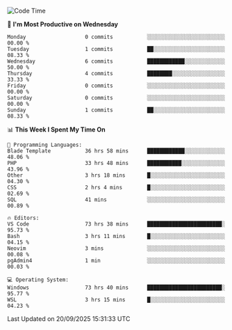<!--START_SECTION:waka-->
![Code Time](http://img.shields.io/badge/Code%20Time-5%2C913%20hrs%2043%20mins-blue)

📅 **I'm Most Productive on Wednesday** 

```text
Monday                   0 commits           ░░░░░░░░░░░░░░░░░░░░░░░░░   00.00 % 
Tuesday                  1 commits           ██░░░░░░░░░░░░░░░░░░░░░░░   08.33 % 
Wednesday                6 commits           ████████████░░░░░░░░░░░░░   50.00 % 
Thursday                 4 commits           ████████░░░░░░░░░░░░░░░░░   33.33 % 
Friday                   0 commits           ░░░░░░░░░░░░░░░░░░░░░░░░░   00.00 % 
Saturday                 0 commits           ░░░░░░░░░░░░░░░░░░░░░░░░░   00.00 % 
Sunday                   1 commits           ██░░░░░░░░░░░░░░░░░░░░░░░   08.33 % 
```


📊 **This Week I Spent My Time On** 

```text
💬 Programming Languages: 
Blade Template           36 hrs 58 mins      ████████████░░░░░░░░░░░░░   48.06 % 
PHP                      33 hrs 48 mins      ███████████░░░░░░░░░░░░░░   43.96 % 
Other                    3 hrs 18 mins       █░░░░░░░░░░░░░░░░░░░░░░░░   04.30 % 
CSS                      2 hrs 4 mins        █░░░░░░░░░░░░░░░░░░░░░░░░   02.69 % 
SQL                      41 mins             ░░░░░░░░░░░░░░░░░░░░░░░░░   00.89 % 

🔥 Editors: 
VS Code                  73 hrs 38 mins      ████████████████████████░   95.73 % 
Bash                     3 hrs 11 mins       █░░░░░░░░░░░░░░░░░░░░░░░░   04.15 % 
Neovim                   3 mins              ░░░░░░░░░░░░░░░░░░░░░░░░░   00.08 % 
pgAdmin4                 1 min               ░░░░░░░░░░░░░░░░░░░░░░░░░   00.03 % 

💻 Operating System: 
Windows                  73 hrs 40 mins      ████████████████████████░   95.77 % 
WSL                      3 hrs 15 mins       █░░░░░░░░░░░░░░░░░░░░░░░░   04.23 % 
```


 Last Updated on 20/09/2025 15:31:33 UTC
<!--END_SECTION:waka-->
